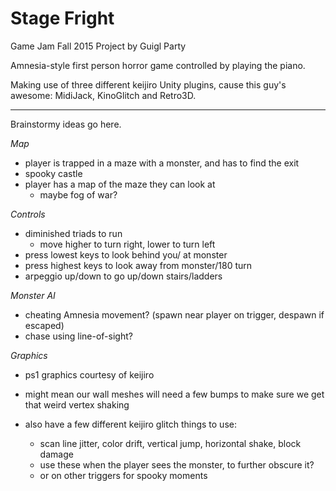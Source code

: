 # Stage Fright
Game Jam Fall 2015 Project by Guigl Party

Amnesia-style first person horror game controlled by playing the piano.

Making use of three different keijiro Unity plugins, cause this guy's awesome: MidiJack, KinoGlitch and Retro3D.

-----------------------

Brainstormy ideas go here.

*Map*
- player is trapped in a maze with a monster, and has to find the exit
- spooky castle
- player has a map of the maze they can look at
	- maybe fog of war?

*Controls*
- diminished triads to run
	- move higher to turn right, lower to turn left
- press lowest keys to look behind you/ at monster
- press highest keys to look away from monster/180 turn
- arpeggio up/down to go up/down stairs/ladders

*Monster AI*
- cheating Amnesia movement? (spawn near player on trigger, despawn if escaped)
- chase using line-of-sight?


*Graphics*
- ps1 graphics courtesy of keijiro
- might mean our wall meshes will need a few bumps to make sure we get that weird vertex shaking

- also have a few different keijiro glitch things to use:
	- scan line jitter, color drift, vertical jump, horizontal shake, block damage
	- use these when the player sees the monster, to further obscure it?
	- or on other triggers for spooky moments
	
